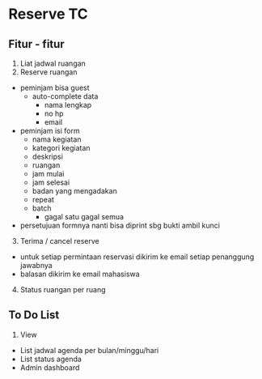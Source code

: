 # Reserve TC

## Fitur - fitur
1. Liat jadwal ruangan
2. Reserve ruangan
  * peminjam bisa guest
    * auto-complete data
      * nama lengkap
      * no hp
      * email
  * peminjam isi form
    * nama kegiatan
    * kategori kegiatan
    * deskripsi
    * ruangan
    * jam mulai
    * jam selesai
    * badan yang mengadakan
    * repeat
    * batch 
      * gagal satu gagal semua
  * persetujuan formnya nanti bisa diprint sbg bukti ambil kunci
3. Terima / cancel reserve
  * untuk setiap permintaan reservasi dikirim ke email setiap penanggung jawabnya
  * balasan dikirim ke email mahasiswa
4. Status ruangan per ruang

## To Do List
1. View
  * List jadwal agenda per bulan/minggu/hari
  * List status agenda
  * Admin dashboard
